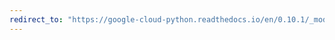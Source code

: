 ```yaml
---
redirect_to: "https://google-cloud-python.readthedocs.io/en/0.10.1/_modules/gcloud/dns/connection.html"
---
```

